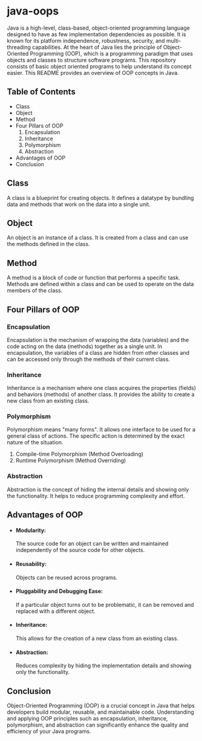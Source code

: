 # java-oops
Java is a high-level, class-based, object-oriented programming language designed to have as few implementation dependencies as possible. It is known for its platform independence, robustness, security, and multi-threading capabilities. At the heart of Java lies the principle of Object-Oriented Programming (OOP), which is a programming paradigm that uses objects and classes to structure software programs. This repository consists of basic object oriented programs to help understand its concept easier. This README provides an overview of OOP concepts in Java.

## Table of Contents
- Class
- Object
- Method
- Four Pillars of OOP
  1. Encapsulation
  2. Inheritance
  3. Polymorphism
  4. Abstraction
- Advantages of OOP
- Conclusion

## Class
A class is a blueprint for creating objects. It defines a datatype by bundling data and methods that work on the data into a single unit.
## Object
An object is an instance of a class. It is created from a class and can use the methods defined in the class.
## Method
A method is a block of code or function that performs a specific task. Methods are defined within a class and can be used to operate on the data members of the class.
## Four Pillars of OOP
### Encapsulation
Encapsulation is the mechanism of wrapping the data (variables) and the code acting on the data (methods) together as a single unit. In encapsulation, the variables of a class are hidden from other classes and can be accessed only through the methods of their current class.
### Inheritance
Inheritance is a mechanism where one class acquires the properties (fields) and behaviors (methods) of another class. It provides the ability to create a new class from an existing class.
### Polymorphism
Polymorphism means "many forms". It allows one interface to be used for a general class of actions. The specific action is determined by the exact nature of the situation.
  1. Compile-time Polymorphism (Method Overloading)
  2. Runtime Polymorphism (Method Overriding)
### Abstraction
Abstraction is the concept of hiding the internal details and showing only the functionality. It helps to reduce programming complexity and effort.
## Advantages of OOP
- #### Modularity:
  The source code for an object can be written and maintained independently of the source code for other objects.
- #### Reusability:
  Objects can be reused across programs.
- #### Pluggability and Debugging Ease:
  If a particular object turns out to be problematic, it can be removed and replaced with a different object.
- #### Inheritance:
  This allows for the creation of a new class from an existing class.
- #### Abstraction:
  Reduces complexity by hiding the implementation details and showing only the functionality.
## Conclusion
Object-Oriented Programming (OOP) is a crucial concept in Java that helps developers build modular, reusable, and maintainable code. Understanding and applying OOP principles such as encapsulation, inheritance, polymorphism, and abstraction can significantly enhance the quality and efficiency of your Java programs.
